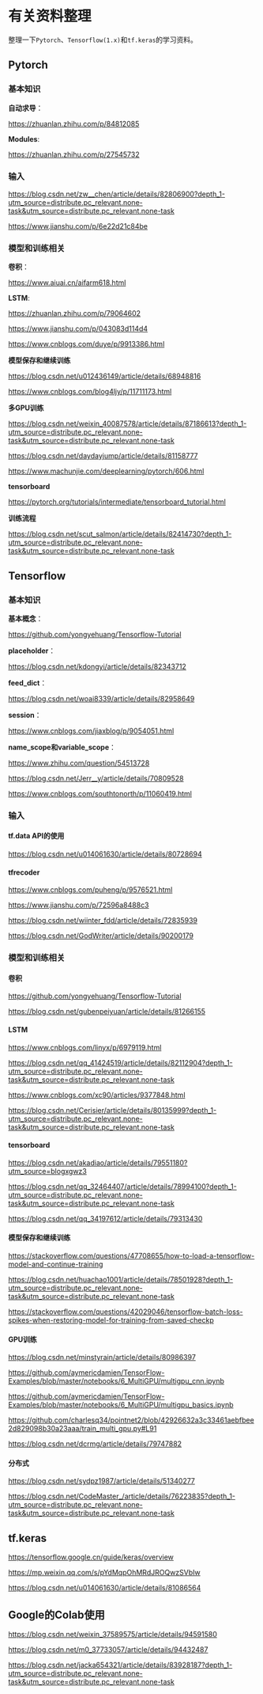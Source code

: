 
# 有关资料整理

整理一下`Pytorch`、`Tensorflow(1.x)`和`tf.keras`的学习资料。

## Pytorch

### 基本知识

**自动求导**：

https://zhuanlan.zhihu.com/p/84812085

**Modules**:

https://zhuanlan.zhihu.com/p/27545732

### 输入

https://blog.csdn.net/zw__chen/article/details/82806900?depth_1-utm_source=distribute.pc_relevant.none-task&utm_source=distribute.pc_relevant.none-task

https://www.jianshu.com/p/6e22d21c84be

### 模型和训练相关

**卷积**：

https://www.aiuai.cn/aifarm618.html

**LSTM**: 

https://zhuanlan.zhihu.com/p/79064602

https://www.jianshu.com/p/043083d114d4

https://www.cnblogs.com/duye/p/9913386.html

**模型保存和继续训练**

https://blog.csdn.net/u012436149/article/details/68948816

https://www.cnblogs.com/blog4ljy/p/11711173.html

**多GPU训练**

https://blog.csdn.net/weixin_40087578/article/details/87186613?depth_1-utm_source=distribute.pc_relevant.none-task&utm_source=distribute.pc_relevant.none-task

https://blog.csdn.net/daydayjump/article/details/81158777

https://www.machunjie.com/deeplearning/pytorch/606.html


**tensorboard**

https://pytorch.org/tutorials/intermediate/tensorboard_tutorial.html

**训练流程**

https://blog.csdn.net/scut_salmon/article/details/82414730?depth_1-utm_source=distribute.pc_relevant.none-task&utm_source=distribute.pc_relevant.none-task

## Tensorflow

### 基本知识

**基本概念**：

https://github.com/yongyehuang/Tensorflow-Tutorial

**placeholder**：

https://blog.csdn.net/kdongyi/article/details/82343712

**feed_dict**：

https://blog.csdn.net/woai8339/article/details/82958649

**session**：

https://www.cnblogs.com/jiaxblog/p/9054051.html

**name_scope和variable_scope**：

https://www.zhihu.com/question/54513728

https://blog.csdn.net/Jerr__y/article/details/70809528

https://www.cnblogs.com/southtonorth/p/11060419.html

### 输入

#### tf.data API的使用

https://blog.csdn.net/u014061630/article/details/80728694

#### tfrecoder

https://www.cnblogs.com/puheng/p/9576521.html

https://www.jianshu.com/p/72596a8488c3

https://blog.csdn.net/wiinter_fdd/article/details/72835939

https://blog.csdn.net/GodWriter/article/details/90200179

### 模型和训练相关



#### 卷积

https://github.com/yongyehuang/Tensorflow-Tutorial

https://blog.csdn.net/gubenpeiyuan/article/details/81266155

#### LSTM

https://www.cnblogs.com/linyx/p/6979119.html

https://blog.csdn.net/qq_41424519/article/details/82112904?depth_1-utm_source=distribute.pc_relevant.none-task&utm_source=distribute.pc_relevant.none-task

https://www.cnblogs.com/xc90/articles/9377848.html

https://blog.csdn.net/Cerisier/article/details/80135999?depth_1-utm_source=distribute.pc_relevant.none-task&utm_source=distribute.pc_relevant.none-task

#### tensorboard

https://blog.csdn.net/akadiao/article/details/79551180?utm_source=blogxgwz3

https://blog.csdn.net/qq_32464407/article/details/78994100?depth_1-utm_source=distribute.pc_relevant.none-task&utm_source=distribute.pc_relevant.none-task

https://blog.csdn.net/qq_34197612/article/details/79313430

#### 模型保存和继续训练

https://stackoverflow.com/questions/47708655/how-to-load-a-tensorflow-model-and-continue-training

https://blog.csdn.net/huachao1001/article/details/78501928?depth_1-utm_source=distribute.pc_relevant.none-task&utm_source=distribute.pc_relevant.none-task

https://stackoverflow.com/questions/42029046/tensorflow-batch-loss-spikes-when-restoring-model-for-training-from-saved-checkp

#### GPU训练

https://blog.csdn.net/minstyrain/article/details/80986397

https://github.com/aymericdamien/TensorFlow-Examples/blob/master/notebooks/6_MultiGPU/multigpu_cnn.ipynb

https://github.com/aymericdamien/TensorFlow-Examples/blob/master/notebooks/6_MultiGPU/multigpu_basics.ipynb

https://github.com/charlesq34/pointnet2/blob/42926632a3c33461aebfbee2d829098b30a23aaa/train_multi_gpu.py#L91

https://blog.csdn.net/dcrmg/article/details/79747882

#### 分布式

https://blog.csdn.net/sydpz1987/article/details/51340277

https://blog.csdn.net/CodeMaster_/article/details/76223835?depth_1-utm_source=distribute.pc_relevant.none-task&utm_source=distribute.pc_relevant.none-task


## tf.keras

https://tensorflow.google.cn/guide/keras/overview

https://mp.weixin.qq.com/s/pYdMqpOhMRdJROQwzSVbIw

https://blog.csdn.net/u014061630/article/details/81086564

## Google的Colab使用

https://blog.csdn.net/weixin_37589575/article/details/94591580

https://blog.csdn.net/m0_37733057/article/details/94432487

https://blog.csdn.net/jacka654321/article/details/83928187?depth_1-utm_source=distribute.pc_relevant.none-task&utm_source=distribute.pc_relevant.none-task











